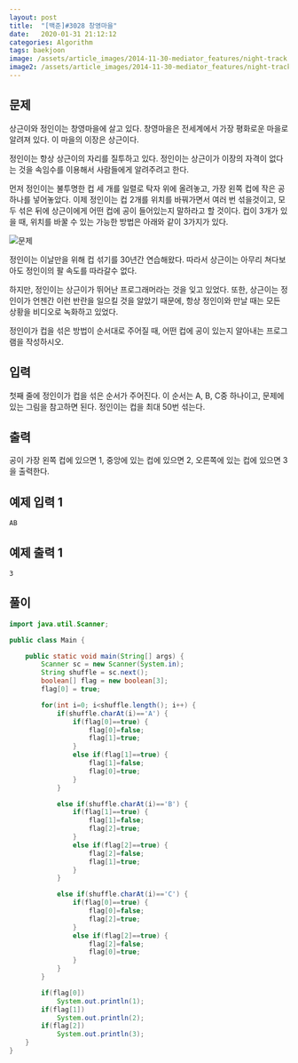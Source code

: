 ```yaml
---
layout: post
title:  "[백준]#3028 창영마을"
date:   2020-01-31 21:12:12
categories: Algorithm
tags: baekjoon
image: /assets/article_images/2014-11-30-mediator_features/night-track.JPG
image2: /assets/article_images/2014-11-30-mediator_features/night-track-mobile.JPG
---
```


문제
--------------------

상근이와 정인이는 창영마을에 살고 있다. 창영마을은 전세계에서 가장 평화로운 마을로 알려져 있다. 이 마을의 이장은 상근이다.

정인이는 항상 상근이의 자리를 질투하고 있다. 정인이는 상근이가 이장의 자격이 없다는 것을 속임수를 이용해서 사람들에게 알려주려고 한다. 

먼저 정인이는 불투명한 컵 세 개를 일렬로 탁자 위에 올려놓고, 가장 왼쪽 컵에 작은 공 하나를 넣어놓았다. 이제 정인이는 컵 2개를 위치를 바꿔가면서 여러 번 섞을것이고, 모두 섞은 뒤에 상근이에게 어떤 컵에 공이 들어있는지 말하라고 할 것이다. 컵이 3개가 있을 때, 위치를 바꿀 수 있는 가능한 방법은 아래와 같이 3가지가 있다.

![문제](https://www.acmicpc.net/upload/images/cup.png)

정인이는 이날만을 위해 컵 섞기를 30년간 연습해왔다. 따라서 상근이는 아무리 쳐다보아도 정인이의 팔 속도를 따라갈수 없다.

하지만, 정인이는 상근이가 뛰어난 프로그래머라는 것을 잊고 있었다. 또한, 상근이는 정인이가 언젠간 이런 반란을 일으킬 것을 알았기 때문에, 항상 정인이와 만날 때는 모든 상황을 비디오로 녹화하고 있었다.

정인이가 컵을 섞은 방법이 순서대로 주어질 때, 어떤 컵에 공이 있는지 알아내는 프로그램을 작성하시오.

입력
---------------------------

첫째 줄에 정인이가 컵을 섞은 순서가 주어진다. 이 순서는 A, B, C중 하나이고, 문제에 있는 그림을 참고하면 된다. 정인이는 컵을 최대 50번 섞는다.

출력
----------------

공이 가장 왼쪽 컵에 있으면 1, 중앙에 있는 컵에 있으면 2, 오른쪽에 있는 컵에 있으면 3을 출력한다.

예제 입력 1 
----------------------

```
AB
```

예제 출력 1 
------------------------

```
3
```

풀이
--------------------------

```java
import java.util.Scanner;

public class Main {

    public static void main(String[] args) {
        Scanner sc = new Scanner(System.in);
        String shuffle = sc.next();
        boolean[] flag = new boolean[3];
        flag[0] = true;

        for(int i=0; i<shuffle.length(); i++) {
            if(shuffle.charAt(i)=='A') {
                if(flag[0]==true) {
                    flag[0]=false;
                    flag[1]=true;
                }
                else if(flag[1]==true) {
                    flag[1]=false;
                    flag[0]=true;
                }
            }

            else if(shuffle.charAt(i)=='B') {
                if(flag[1]==true) {
                    flag[1]=false;
                    flag[2]=true;
                }
                else if(flag[2]==true) {
                    flag[2]=false;
                    flag[1]=true;
                }
            }

            else if(shuffle.charAt(i)=='C') {
                if(flag[0]==true) {
                    flag[0]=false;
                    flag[2]=true;
                }
                else if(flag[2]==true) {
                    flag[2]=false;
                    flag[0]=true;
                }
            }
        }

        if(flag[0])
            System.out.println(1);
        if(flag[1])
            System.out.println(2);
        if(flag[2])
            System.out.println(3);
    }
}
```
